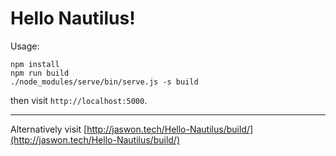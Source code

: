 # Hello Nautilus!

Usage:

    npm install
    npm run build
    ./node_modules/serve/bin/serve.js -s build

then visit `http://localhost:5000`.

--- 

Alternatively visit [http://jaswon.tech/Hello-Nautilus/build/](http://jaswon.tech/Hello-Nautilus/build/)
